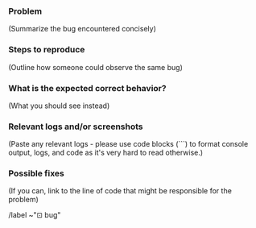 ### Problem

(Summarize the bug encountered concisely)


### Steps to reproduce

(Outline how someone could observe the same bug)


### What is the expected correct behavior?

(What you should see instead)


### Relevant logs and/or screenshots

(Paste any relevant logs - please use code blocks (```) to format console output,
logs, and code as it's very hard to read otherwise.)


### Possible fixes

(If you can, link to the line of code that might be responsible for the problem)


/label ~"⊡ bug" 